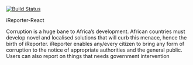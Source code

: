 [![Build Status](https://travis-ci.org/mezlet/iReporter-react.svg?branch=develop)](https://travis-ci.org/mezlet/iReporter-react)

iReporter-React

Corruption is a huge bane to Africa’s development. African countries must develop novel and localised solutions that will curb this menace, hence the birth of iReporter. iReporter enables any/every citizen to bring any form of corruption to the notice of appropriate authorities and the general public. Users can also report on things that needs government intervention
